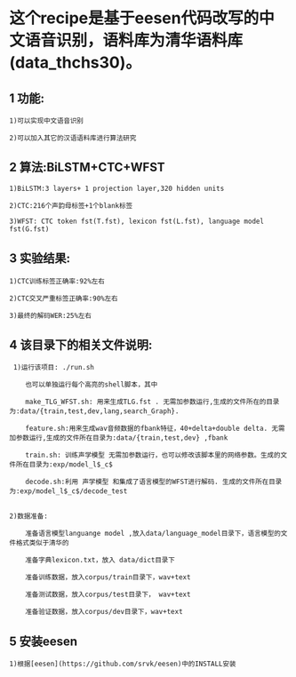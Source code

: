 这个recipe是基于eesen代码改写的中文语音识别，语料库为清华语料库(data_thchs30)。
===
## 1 功能:
	1)可以实现中文语音识别  

	2)可以加入其它的汉语语料库进行算法研究
	

## 2 算法:BiLSTM+CTC+WFST  

	1)BiLSTM:3 layers+ 1 projection layer,320 hidden units  

	2)CTC:216个声韵母标签+1个blank标签  

	3)WFST: CTC token fst(T.fst), lexicon fst(L.fst), language model fst(G.fst) 

## 3 实验结果:
	1)CTC训练标签正确率:92%左右  

	2)CTC交叉严重标签正确率:90%左右  

	3)最终的解码WER:25%左右  



## 4 该目录下的相关文件说明:  

	 1)运行该项目: ./run.sh 
			
		也可以单独运行每个高亮的shell脚本，其中  

		make_TLG_WFST.sh: 用来生成TLG.fst . 无需加参数运行,生成的文件所在的目录为:data/{train,test,dev,lang,search_Graph}.  

		feature.sh:用来生成wav音频数据的fbank特征，40+delta+double delta. 无需加参数运行,生成的文件所在目录为:data/{train,test,dev} ,fbank  

		train.sh: 训练声学模型 无需加参数运行，也可以修改该脚本里的网络参数。生成的文件所在目录为:exp/model_l$_c$  

		decode.sh:利用 声学模型 和集成了语言模型的WFST进行解码. 生成的文件所在目录为:exp/model_l$_c$/decode_test 


	2)数据准备:  

		准备语言模型languange model ,放入data/language_model目录下，语言模型的文件格式类似于清华的  

		准备字典lexicon.txt，放入 data/dict目录下  

		准备训练数据，放入corpus/train目录下，wav+text  

		准备测试数据，放入corpus/test目录下， wav+text  

		准备验证数据，放入corpus/dev目录下，wav+text  

## 5 安装eesen
	1)根据[eesen](https://github.com/srvk/eesen)中的INSTALL安装
